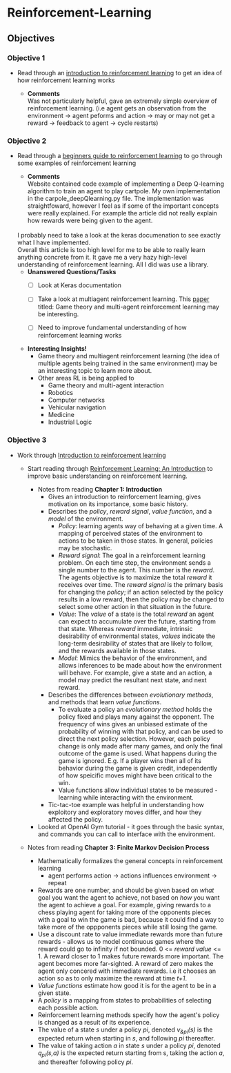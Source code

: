 # Reinforcement-Learning

## Objectives

### Objective 1 ###
* Read through an [introduction to reinforcement learning](https://www.analyticsvidhya.com/blog/2016/12/getting-ready-for-ai-based-gaming-agents-overview-of-open-source-reinforcement-learning-platforms/) to get an idea of how reinforcement learning works

    * **Comments** <br>
    Was not particularly helpful, gave an extremely simple overview of reinforcement learning. (i.e agent gets an observation from the environment -> agent peforms and action -> may or may not get a reward -> feedback to agent -> cycle restarts)

### Objective 2 ###
* Read through a [beginners guide to reinforcement learning](https://www.analyticsvidhya.com/blog/2017/01/introduction-to-reinforcement-learning-implementation/) to go through some examples of reinforcement learning

    * **Comments** <br>
    Website contained code example of implementing a Deep Q-learning algorithm to train an agent to play cartpole.
    My own implementation in the carpole_deepQlearning.py file. The implementation was straightfoward, however I feel as if some of the important concepts were really explained. For example the article did not really explain how rewards were being given to the agent.
    <br>
    I probably need to take a look at the keras documenation to see exactly what I have implemented.
    <br>
    Overall this article is too high level for me to be able to really learn anything concrete from it. It gave me a very hazy high-level understanding of reinforcement learning. All I did was use a library.

    * **Unanswered Questions/Tasks** <br>
        - [ ] Look at Keras documentation
        - [ ] Take a look at multiagent reinforcement learning. This [paper](https://link.springer.com/chapter/10.1007/978-3-642-27645-3_14) titled: Game theory and multi-agent reinforcement learning may be interesting.
        - [ ] Need to improve fundamental understanding of how reinforcement learning works


    * **Interesting Insights!** <br>
        * Game theory and multiagent reinforcement learning (the idea of multiple agents being trained in the same environment) may be an interesting topic to learn more about.
        * Other areas RL is being applied to
            * Game theory and multi-agent interaction
            * Robotics
            * Computer networks
            * Vehicular navigation
            * Medicine
            * Industrial Logic

### Objective 3 ###
* Work through [Introduction to reinforcement learning](https://github.com/dennybritz/reinforcement-learning)
    * Start reading through [Reinforcement Learning: An Introduction](http://incompleteideas.net/book/bookdraft2017nov5.pdf) to improve basic understanding on reinforcement learning.

        * Notes from reading **Chapter 1: Introduction**
            * Gives an introduction to reinforcement learning, gives motivation on its importance, some basic history.
            * Describes the _policy_, _reward signal_, _value function_, and a _model_ of the environment.
                * _Policy_: learning agents way of behaving at a given time. A mapping of perceived states of the environment to actions to be taken in those states. In general, policies may be stochastic.
                * _Reward signal_: The goal in a reinforcement learning problem. On each time step, the environment sends a single number to the agent. This number is the _reward_. The agents objective is to maximize the total _reward_ it receives over time. The _reward signal_ is the primary basis for changing the _policy_; if an action selected by the policy results in a low reward, then the policy may be changed to select some other action in that situation in the future.
                * _Value_: The _value_ of a state is the total _reward_ an agent can expect to accumulate over the future, starting from that state. Whereas _reward_ immediate, intrinsic desirability of environmental states, _values_ indicate the long-term desirability of states that are likely to follow, and the rewards available in those states.
                * _Model_: Mimics the behavior of the environment, and allows inferences to be made about how the environment will behave. For example, give a state and an action, a model may predict the resultant next state, and next reward. 
            * Describes the differences between _evolutionary methods_, and methods that learn _value functions_.
                * To evaluate a policy an _evolutionary method_ holds the policy fixed and plays many against the opponent. The frequency of wins gives an unbiased estimate of the probability of winning with that policy, and can be used to direct the next policy selection. However, each policy change is only made after many games, and only the final outcome of the game is used. What happens during the game is ignored. E.g. If a player wins then all of its behavior during the game is given credit, independently of how speicific moves might have been critical to the win. 
                * Value functions allow individual states to be measured - learning while interacting with the environment. 
            * Tic-tac-toe example was helpful in understanding how exploitory and exploratory moves differ, and how they affected the policy.
        * Looked at OpenAI Gym tutorial - it goes through the basic syntax, and commands you can call to interface with the environment.

    * Notes from reading **Chapter 3: Finite Markov Decision Process**
        * Mathematically formalizes the general concepts in reinforcement learning
            * agent performs action -> actions influences environment -> repeat
        * Rewards are one number, and should be given based on _what_ goal you want the agent to achieve, not based on _how_ you want the agent to achieve a goal. For example, giving rewards to a chess playing agent for taking more of the opponents pieces with a goal to win the game is bad, because it could find a way to take more of the oppponents pieces while still losing the game.
        * Use a discount rate to value immediate rewards more than future rewards - allows us to model continuous games where the reward could go to infinity if not bounded. 0 <= _reward value_ <= 1. A reward closer to 1 makes future rewards more important. The agent becomes more far-sighted. A reward of zero makes the agent only concered with immediate rewards. i.e it chooses an action so as to only maximize the reward at time _t+1_.
        * _Value functions_ estimate how good it is for the agent to be in a given state.
        * A _policy_ is a mapping from states to probabilities of selecting each possible action.
        * Reinforcement learning methods specify how the agent's policy is changed as a result of its experience.
        * The value of a state _s_ under a policy _pi_, denoted _v<sub>&pi</sub>(s)_ is the expected return when starting in _s_, and following _pi_ thereafter.
        * The value of taking action _a_ in state _s_ under a policy _pi_, denoted _q<sub>pi</sub>(s,a)_ is the expected return starting from s, taking the action _a_, and thereafter following policy _pi_.



